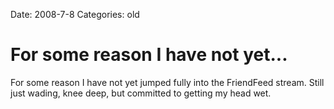 Date: 2008-7-8
Categories: old

# For some reason I have not yet...

For some reason I have not yet jumped fully into the FriendFeed stream. Still just wading, knee deep, but committed to getting my head wet.
